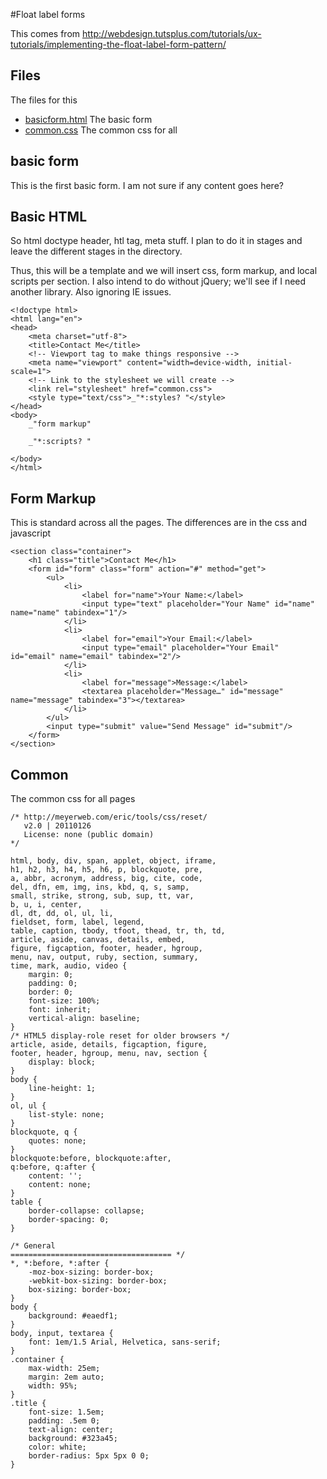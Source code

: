 #Float label forms

This comes from http://webdesign.tutsplus.com/tutorials/ux-tutorials/implementing-the-float-label-form-pattern/

## Files 

The files for this

* [basicform.html](#basic-form "save: *basic html") The basic form
* [common.css](#common "save:") The common css for all

## basic form

This is the first basic form. I am not sure if any content goes here? 



## Basic HTML

So html doctype header, htl tag, meta stuff. I plan to do it in stages and leave the different stages in the directory.

Thus, this will be a template and we will insert css, form markup, and local scripts per section. I also intend to do without jQuery; we'll see if I need another library. Also ignoring IE issues. 

    <!doctype html>
    <html lang="en">
    <head>
        <meta charset="utf-8">
        <title>Contact Me</title>
        <!-- Viewport tag to make things responsive -->
        <meta name="viewport" content="width=device-width, initial-scale=1">
        <!-- Link to the stylesheet we will create -->
        <link rel="stylesheet" href="common.css">
        <style type="text/css">_"*:styles? "</style>
    </head>
    <body>
        _"form markup"

        _"*:scripts? "

    </body>
    </html>

## Form Markup

This is standard across all the pages. The differences are in the css and javascript


    <section class="container">
        <h1 class="title">Contact Me</h1>
        <form id="form" class="form" action="#" method="get">
            <ul>
                <li>
                    <label for="name">Your Name:</label>
                    <input type="text" placeholder="Your Name" id="name" name="name" tabindex="1"/>
                </li>
                <li>
                    <label for="email">Your Email:</label>
                    <input type="email" placeholder="Your Email" id="email" name="email" tabindex="2"/>
                </li>
                <li>
                    <label for="message">Message:</label>
                    <textarea placeholder="Message…" id="message" name="message" tabindex="3"></textarea>
                </li>
            </ul>
            <input type="submit" value="Send Message" id="submit"/>
        </form>
    </section>

## Common

The common css for all pages

    /* http://meyerweb.com/eric/tools/css/reset/ 
       v2.0 | 20110126
       License: none (public domain)
    */

    html, body, div, span, applet, object, iframe,
    h1, h2, h3, h4, h5, h6, p, blockquote, pre,
    a, abbr, acronym, address, big, cite, code,
    del, dfn, em, img, ins, kbd, q, s, samp,
    small, strike, strong, sub, sup, tt, var,
    b, u, i, center,
    dl, dt, dd, ol, ul, li,
    fieldset, form, label, legend,
    table, caption, tbody, tfoot, thead, tr, th, td,
    article, aside, canvas, details, embed, 
    figure, figcaption, footer, header, hgroup, 
    menu, nav, output, ruby, section, summary,
    time, mark, audio, video {
        margin: 0;
        padding: 0;
        border: 0;
        font-size: 100%;
        font: inherit;
        vertical-align: baseline;
    }
    /* HTML5 display-role reset for older browsers */
    article, aside, details, figcaption, figure, 
    footer, header, hgroup, menu, nav, section {
        display: block;
    }
    body {
        line-height: 1;
    }
    ol, ul {
        list-style: none;
    }
    blockquote, q {
        quotes: none;
    }
    blockquote:before, blockquote:after,
    q:before, q:after {
        content: '';
        content: none;
    }
    table {
        border-collapse: collapse;
        border-spacing: 0;
    }

    /* General
    ==================================== */
    *, *:before, *:after {
        -moz-box-sizing: border-box;
        -webkit-box-sizing: border-box;
        box-sizing: border-box;
    }
    body {
        background: #eaedf1;
    }
    body, input, textarea {
        font: 1em/1.5 Arial, Helvetica, sans-serif;
    }
    .container {
        max-width: 25em;
        margin: 2em auto;
        width: 95%;
    }
    .title {
        font-size: 1.5em;
        padding: .5em 0;
        text-align: center;
        background: #323a45;
        color: white;
        border-radius: 5px 5px 0 0;
    }


